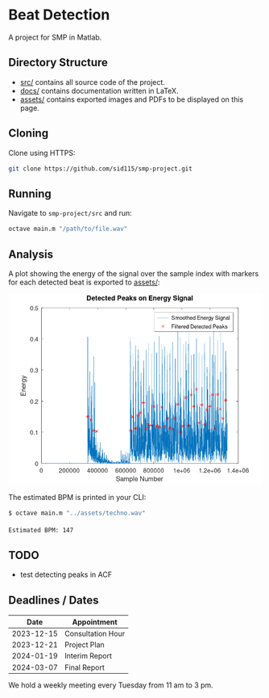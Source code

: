 # Beat Detection

A project for SMP in Matlab.

## Directory Structure

- [src/](./src/) contains all source code of the project.
- [docs/](./docs/) contains documentation written in LaTeX.
- [assets/](./assets/) contains exported images and PDFs to be displayed on this page.

## Cloning

Clone using HTTPS:

```bash
git clone https://github.com/sid115/smp-project.git
```

## Running

Navigate to `smp-project/src` and run:

```bash
octave main.m "/path/to/file.wav"
```

## Analysis

A plot showing the energy of the signal over the sample index with markers for each detected beat is exported to [assets/](../assets):

![DetectedPeaksPlot.png](./assets/DetectedPeaksPlot.png)

The estimated BPM is printed in your CLI:

```bash
$ octave main.m "../assets/techno.wav"

Estimated BPM: 147
```

## TODO

- test detecting peaks in ACF

## Deadlines / Dates

Date | Appointment
---|---
2023-12-15 | Consultation Hour
2023-12-21 | Project Plan
2024-01-19 | Interim Report
2024-03-07 | Final Report

We hold a weekly meeting every Tuesday from 11 am to 3 pm.
